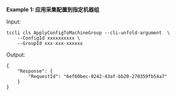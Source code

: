 **Example 1: 应用采集配置到指定机器组**



Input: 

```
tccli cls ApplyConfigToMachineGroup --cli-unfold-argument  \
    --ConfigId xxxxxxxxxx \
    --GroupId xxx-xxx-xxxxxx
```

Output: 
```
{
    "Response": {
        "RequestId": "6ef60bec-0242-43af-bb20-270359fb54a7"
    }
}
```

